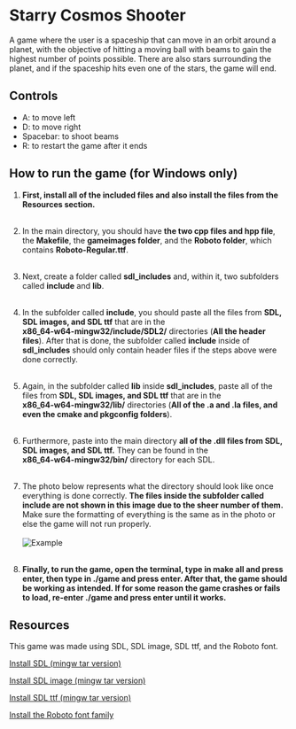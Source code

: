 # Starry Cosmos Shooter

A game where the user is a spaceship that can move in an orbit around a planet, with the objective of hitting a moving ball with beams to gain the highest number of points possible. 
There are also stars surrounding the planet, and if the spaceship hits even one of the stars, the game will end.


## Controls

- A:          to move left
- D:          to move right
- Spacebar:   to shoot beams
- R:          to restart the game after it ends


## How to run the game (for Windows only)

1. **First, install all of the included files and also install the files from the Resources section.** <br> <br>

2. In the main directory, you should have **the two cpp files and hpp file**, the **Makefile**, the **gameimages folder**,
   and the **Roboto folder**, which contains **Roboto-Regular.ttf**. <br> <br>
   
3. Next, create a folder called **sdl_includes** and, within it, two subfolders called **include** and **lib**. <br> <br>

4. In the subfolder called **include**, you should paste all the files from **SDL, SDL images, and SDL ttf** that are in the <br>
   **x86_64-w64-mingw32/include/SDL2/** directories (**All the header files**).
   After that is done, the subfolder called **include** inside of **sdl_includes** should only contain header files if the steps above were done correctly. <br> <br>
   
5. Again, in the subfolder called **lib** inside **sdl_includes**, paste all of the files from **SDL, SDL images, and SDL ttf** that are in the <br>
   **x86_64-w64-mingw32/lib/** directories
   (**All of the .a and .la files, and even the cmake and pkgconfig folders**). <br> <br>
   
6. Furthermore, paste into the main directory **all of the .dll files from SDL, SDL images, and SDL ttf.** They can be found in the <br>
   **x86_64-w64-mingw32/bin/** directory for each SDL. <br> <br>
   
7. The photo below represents what the directory should look like once everything is done correctly.
   **The files inside the subfolder called include are not shown in this image due to the sheer number of them.**
   Make sure the formatting of everything is the same as in the photo or else the game will not run properly. <br> <br>
   ![Example](https://github.com/AA-n-d-y/Personal-Projects/assets/138430862/3225ae34-8036-4693-bd72-b6884f90d12f) <br> <br>
   
8. **Finally, to run the game, open the terminal, type in make all and press enter, then type in ./game and press enter. After that, the game should be working as intended.
   If for some reason the game crashes or fails to load, re-enter ./game and press enter until it works.**


## Resources

This game was made using SDL, SDL image, SDL ttf, and the Roboto font. <br>

[Install SDL (mingw tar version)](https://github.com/libsdl-org/SDL/releases/tag/release-2.28.5) <br>

[Install SDL image (mingw tar version)](https://github.com/libsdl-org/SDL_image/releases) <br>

[Install SDL ttf (mingw tar version)](https://github.com/libsdl-org/SDL_ttf/releases) <br>

[Install the Roboto font family](https://fonts.google.com/specimen/Roboto)
